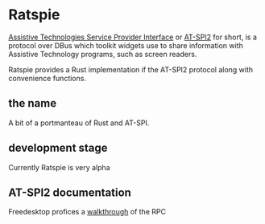 # Ratspie

[Assistive Technologies Service Provider Interface](https://en.wikipedia.org/wiki/Assistive_Technology_Service_Provider_Interface) or  [AT-SPI2](https://www.freedesktop.org/wiki/Accessibility/AT-SPI2/) for short, is a protocol over DBus which toolkit widgets use to share information with Assistive Technology programs, such as screen readers.

Ratspie provides a Rust implementation if the AT-SPI2 protocol along with convenience functions.

## the name

A bit of a portmanteau of Rust and AT-SPI.

## development stage

Currently Ratspie is very alpha

## AT-SPI2 documentation

Freedesktop profices a [walkthrough](https://www.freedesktop.org/wiki/Accessibility/Walkthrough/) of the RPC